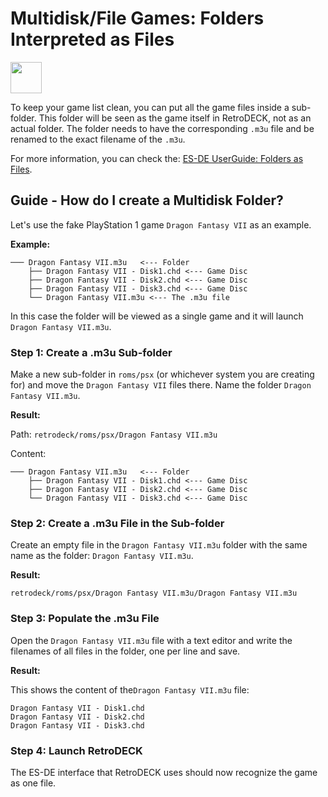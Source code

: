 # Multidisk/File Games: Folders Interpreted as Files

<img src="../../wiki_icons/pixelitos/application-x-iso.png" width="50">

To keep your game list clean, you can put all the game files inside a sub-folder. This folder will be seen as the game itself in RetroDECK, not as an actual folder. The folder needs to have the corresponding `.m3u` file and be renamed to the exact filename of the `.m3u`.

For more information, you can check the: [ES-DE UserGuide: Folders as Files](https://gitlab.com/es-de/emulationstation-de/-/blob/master/USERGUIDE.md#directories-interpreted-as-files).

## Guide - How do I create a Multidisk Folder?

Let's use the fake PlayStation 1 game `Dragon Fantasy VII` as an example.

**Example:**

```
─── Dragon Fantasy VII.m3u   <--- Folder
    ├── Dragon Fantasy VII - Disk1.chd <--- Game Disc
    ├── Dragon Fantasy VII - Disk2.chd <--- Game Disc
    ├── Dragon Fantasy VII - Disk3.chd <--- Game Disc
    └── Dragon Fantasy VII.m3u <--- The .m3u file
```
In this case the folder will be viewed as a single game and it will launch `Dragon Fantasy VII.m3u`.

### Step 1: Create a .m3u Sub-folder

Make a new sub-folder in `roms/psx` (or whichever system you are creating for) and move the `Dragon Fantasy VII` files there.
Name the folder `Dragon Fantasy VII.m3u`.

**Result:**

Path: `retrodeck/roms/psx/Dragon Fantasy VII.m3u`

Content: 

```
─── Dragon Fantasy VII.m3u   <--- Folder
    ├── Dragon Fantasy VII - Disk1.chd <--- Game Disc
    ├── Dragon Fantasy VII - Disk2.chd <--- Game Disc
    └── Dragon Fantasy VII - Disk3.chd <--- Game Disc
```

### Step 2: Create a .m3u File in the Sub-folder

Create an empty file in the `Dragon Fantasy VII.m3u` folder with the same name as the folder: `Dragon Fantasy VII.m3u`.

**Result:**

`retrodeck/roms/psx/Dragon Fantasy VII.m3u/Dragon Fantasy VII.m3u`

### Step 3: Populate the .m3u File

Open the `Dragon Fantasy VII.m3u` file with a text editor and write the filenames of all files in the folder, one per line and save.

**Result:**

This shows the content of the`Dragon Fantasy VII.m3u` file:

```
Dragon Fantasy VII - Disk1.chd
Dragon Fantasy VII - Disk2.chd
Dragon Fantasy VII - Disk3.chd
```

### Step 4: Launch RetroDECK

The ES-DE interface that RetroDECK uses should now recognize the game as one file.
